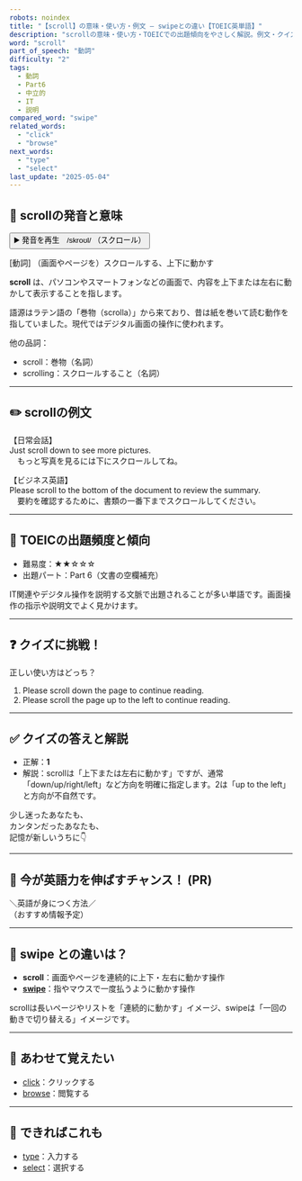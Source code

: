 ```yaml
---
robots: noindex
title: "【scroll】の意味・使い方・例文 ― swipeとの違い【TOEIC英単語】"
description: "scrollの意味・使い方・TOEICでの出題傾向をやさしく解説。例文・クイズ付きでswipeとの違いもわかりやすく学べます。"
word: "scroll"
part_of_speech: "動詞"
difficulty: "2"
tags:
  - 動詞
  - Part6
  - 中立的
  - IT
  - 説明
compared_word: "swipe"
related_words:
  - "click"
  - "browse"
next_words:
  - "type"
  - "select"
last_update: "2025-05-04"
---
```


## 🔰 scrollの発音と意味

<button class="play-audio" onclick="playTTS('scroll')">
  <span class="play-audio-main">
    ▶️ 発音を再生　/skroʊl/
  </span>
  <span class="play-audio-sub">
    （スクロール）
  </span>
</button>

[動詞] （画面やページを）スクロールする、上下に動かす

**scroll** は、パソコンやスマートフォンなどの画面で、内容を上下または左右に動かして表示することを指します。

語源はラテン語の「巻物（scrolla）」から来ており、昔は紙を巻いて読む動作を指していました。現代ではデジタル画面の操作に使われます。

他の品詞：  
- scroll：巻物（名詞）
- scrolling：スクロールすること（名詞）

---

## ✏️ scrollの例文

【日常会話】  
Just scroll down to see more pictures.  
　もっと写真を見るには下にスクロールしてね。

【ビジネス英語】  
Please scroll to the bottom of the document to review the summary.  
　要約を確認するために、書類の一番下までスクロールしてください。

---

## 🎯 TOEICの出題頻度と傾向

- 難易度：★★☆☆☆
- 出題パート：Part 6（文書の空欄補充）

IT関連やデジタル操作を説明する文脈で出題されることが多い単語です。画面操作の指示や説明文でよく見かけます。

---

## ❓ クイズに挑戦！

正しい使い方はどっち？

1. Please scroll down the page to continue reading.  
2. Please scroll the page up to the left to continue reading.

---

## ✅ クイズの答えと解説

- 正解：**1**
- 解説：scrollは「上下または左右に動かす」ですが、通常「down/up/right/left」など方向を明確に指定します。2は「up to the left」と方向が不自然です。

少し迷ったあなたも、  
カンタンだったあなたも、  
記憶が新しいうちに👇️

---

## 🚀 今が英語力を伸ばすチャンス！ (PR)

<div class="info-center">
＼英語が身につく方法／<br>  
（おすすめ情報予定）
</div>

---

## 🤔  swipe との違いは？

- **scroll**：画面やページを連続的に上下・左右に動かす操作
- **[swipe](/word/swipe)**：指やマウスで一度払うように動かす操作

scrollは長いページやリストを「連続的に動かす」イメージ、swipeは「一回の動きで切り替える」イメージです。

---

## 🧩 あわせて覚えたい

- [click](/word/click)：クリックする
- [browse](/word/browse)：閲覧する

---

## 📖 できればこれも

- [type](/word/type)：入力する
- [select](/word/select)：選択する

<!-- cvid: aid45_bid00 -->
